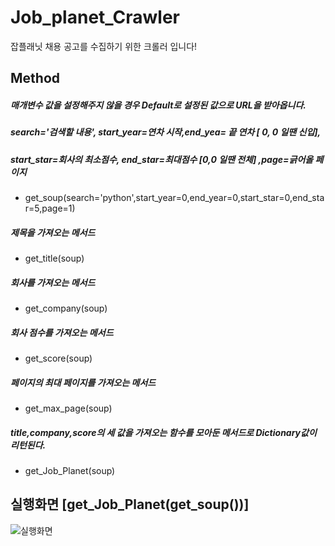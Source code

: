# Job_planet_Crawler
잡플래닛 채용 공고를 수집하기 위한 크롤러 입니다!

## Method
##### 매개변수 값을 설정해주지 않을 경우 Default로 설정된 값으로 URL을 받아옵니다.
##### search='검색할 내용', start_year=연차 시작,end_yea= 끝 연차 [ 0, 0 일땐 신입], 
##### start_star=회사의 최소점수, end_star=최대점수 [0,0 일땐 전체] ,page=긁어올 페이지
* get_soup(search='python',start_year=0,end_year=0,start_star=0,end_star=5,page=1)

##### 제목을 가져오는 메서드
* get_title(soup)
##### 회사를 가져오는 메서드
* get_company(soup)
##### 회사 점수를 가져오는 메서드
* get_score(soup)
##### 페이지의 최대 페이지를 가져오는 메서드
* get_max_page(soup)

##### title,company,score의 세 값을 가져오는 함수를 모아둔 메서드로 Dictionary값이 리턴된다.
* get_Job_Planet(soup)


## 실행화면 [get_Job_Planet(get_soup())]
![실행화면](https://user-images.githubusercontent.com/58453569/106359609-22ad0100-6357-11eb-90a3-f129ec4242f1.PNG)
